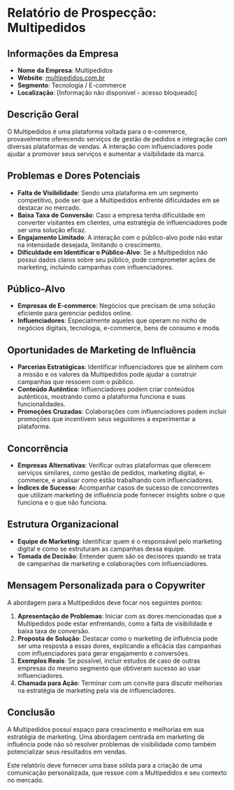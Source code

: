 # Relatório de Prospecção: Multipedidos

## Informações da Empresa
- **Nome da Empresa**: Multipedidos
- **Website**: [multipedidos.com.br](http://www.multipedidos.com.br)
- **Segmento**: Tecnologia / E-commerce
- **Localização**: [Informação não disponível - acesso bloqueado]

## Descrição Geral
O Multipedidos é uma plataforma voltada para o e-commerce, provavelmente oferecendo serviços de gestão de pedidos e integração com diversas plataformas de vendas. A interação com influenciadores pode ajudar a promover seus serviços e aumentar a visibilidade da marca.

## Problemas e Dores Potenciais
- **Falta de Visibilidade**: Sendo uma plataforma em um segmento competitivo, pode ser que a Multipedidos enfrente dificuldades em se destacar no mercado.
- **Baixa Taxa de Conversão**: Caso a empresa tenha dificuldade em converter visitantes em clientes, uma estratégia de influenciadores pode ser uma solução eficaz.
- **Engajamento Limitado**: A interação com o público-alvo pode não estar na intensidade desejada, limitando o crescimento.
- **Dificuldade em Identificar o Público-Alvo**: Se a Multipedidos não possui dados claros sobre seu público, pode comprometer ações de marketing, incluindo campanhas com influenciadores.

## Público-Alvo
- **Empresas de E-commerce**: Negócios que precisam de uma solução eficiente para gerenciar pedidos online.
- **Influenciadores**: Especialmente aqueles que operam no nicho de negócios digitais, tecnologia, e-commerce, bens de consumo e moda.

## Oportunidades de Marketing de Influência
- **Parcerias Estratégicas**: Identificar influenciadores que se alinhem com a missão e os valores da Multipedidos pode ajudar a construir campanhas que ressoem com o público.
- **Conteúdo Autêntico**: Influenciadores podem criar conteúdos autênticos, mostrando como a plataforma funciona e suas funcionalidades.
- **Promoções Cruzadas**: Colaborações com influenciadores podem incluir promoções que incentivem seus seguidores a experimentar a plataforma.

## Concorrência
- **Empresas Alternativas**: Verificar outras plataformas que oferecem serviços similares, como gestão de pedidos, marketing digital, e-commerce, e analisar como estão trabalhando com influenciadores.
- **Índices de Sucesso**: Acompanhar casos de sucesso de concorrentes que utilizam marketing de influência pode fornecer insights sobre o que funciona e o que não funciona.

## Estrutura Organizacional
- **Equipe de Marketing**: Identificar quem é o responsável pelo marketing digital e como se estruturam as campanhas dessa equipe.
- **Tomada de Decisão**: Entender quem são os decisores quando se trata de campanhas de marketing e colaborações com influenciadores.

## Mensagem Personalizada para o Copywriter
A abordagem para a Multipedidos deve focar nos seguintes pontos:
1. **Apresentação de Problemas**: Iniciar com as dores mencionadas que a Multipedidos pode estar enfrentando, como a falta de visibilidade e baixa taxa de conversão.
2. **Proposta de Solução**: Destacar como o marketing de influência pode ser uma resposta a essas dores, explicando a eficácia das campanhas com influenciadores para gerar engajamento e conversões.
3. **Exemplos Reais**: Se possível, incluir estudos de caso de outras empresas do mesmo segmento que obtiveram sucesso ao usar influenciadores.
4. **Chamada para Ação**: Terminar com um convite para discutir melhorias na estratégia de marketing pela via de influenciadores.

## Conclusão
A Multipedidos possui espaço para crescimento e melhorias em sua estratégia de marketing. Uma abordagem centrada em marketing de influência pode não só resolver problemas de visibilidade como também potencializar seus resultados em vendas. 

Este relatório deve fornecer uma base sólida para a criação de uma comunicação personalizada, que ressoe com a Multipedidos e seu contexto no mercado.